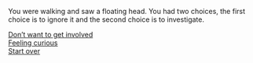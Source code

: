 You were walking and saw a floating head. You had two choices, the first choice is to ignore it and the second choice is to investigate. 

[Don’t want to get involved](ignored.md)  
[Feeling curious](investigate.md)  
[Start over](../README.md)